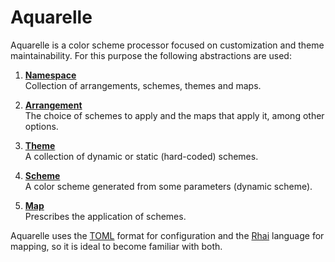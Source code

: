 <!--
	SPDX-FileCopyrightText: 2023 Eduardo Javier Alvarado Aarón <eduardo.javier.alvarado.aaron@gmail.com>
	
	SPDX-License-Identifier: CC-BY-SA-4.0
-->

# Aquarelle

Aquarelle is a color scheme processor focused on customization and theme maintainability. For this purpose the following abstractions are used:

1. [__Namespace__](namespace.md)  
   Collection of arrangements, schemes, themes and maps.

2. [__Arrangement__](arrangement.md)  
   The choice of schemes to apply and the maps that apply it, among other options.

3. [__Theme__](theme.md)  
   A collection of dynamic or static (hard-coded) schemes.

4. [__Scheme__](scheme.md)  
   A color scheme generated from some parameters (dynamic scheme).

5. [__Map__](map.md)  
   Prescribes the application of schemes.

Aquarelle uses the [TOML](https://toml.io) format for configuration and the [Rhai](https://rhai.rs/book/ref/index.html) language for mapping, so it is ideal to become familiar with both.
